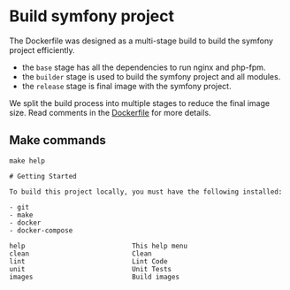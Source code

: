 # Build symfony project

The Dockerfile was designed as a multi-stage build to build the symfony project efficiently.

* the `base` stage has all the dependencies to run nginx and php-fpm.
* the `builder` stage is used to build the symfony project and all modules.
* the `release` stage is final image with the symfony project.

We split the build process into multiple stages to reduce the final image size.
Read comments in the [Dockerfile](Dockerfile) for more details.

## Make commands

```shell
make help
```

```shell
# Getting Started

To build this project locally, you must have the following installed:

- git
- make
- docker
- docker-compose

help                           This help menu
clean                          Clean
lint                           Lint Code
unit                           Unit Tests
images                         Build images
```
